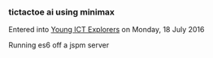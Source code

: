 ### tictactoe ai using minimax

Entered into [Young ICT Explorers](http://www.youngictexplorers.net.au/) on Monday, 18 July 2016

Running es6 off a jspm server
